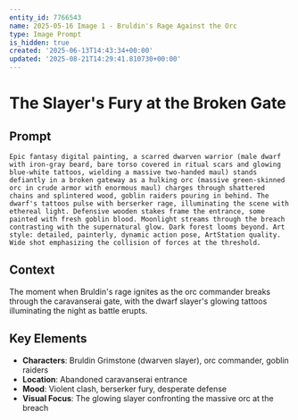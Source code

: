 ```yaml
---
entity_id: 7766543
name: 2025-05-16 Image 1 - Bruldin's Rage Against the Orc
type: Image Prompt
is_hidden: true
created: '2025-06-13T14:43:34+00:00'
updated: '2025-08-21T14:29:41.810730+00:00'
---
```


# The Slayer's Fury at the Broken Gate

## Prompt

```
Epic fantasy digital painting, a scarred dwarven warrior (male dwarf with iron-gray beard, bare torso covered in ritual scars and glowing blue-white tattoos, wielding a massive two-handed maul) stands defiantly in a broken gateway as a hulking orc (massive green-skinned orc in crude armor with enormous maul) charges through shattered chains and splintered wood, goblin raiders pouring in behind. The dwarf's tattoos pulse with berserker rage, illuminating the scene with ethereal light. Defensive wooden stakes frame the entrance, some painted with fresh goblin blood. Moonlight streams through the breach contrasting with the supernatural glow. Dark forest looms beyond. Art style: detailed, painterly, dynamic action pose, ArtStation quality. Wide shot emphasizing the collision of forces at the threshold.

```

## Context

The moment when Bruldin's rage ignites as the orc commander breaks through the caravanserai gate, with the dwarf slayer's glowing tattoos illuminating the night as battle erupts.

## Key Elements

- **Characters**: Bruldin Grimstone (dwarven slayer), orc commander, goblin raiders
- **Location**: Abandoned caravanserai entrance
- **Mood**: Violent clash, berserker fury, desperate defense
- **Visual Focus**: The glowing slayer confronting the massive orc at the breach